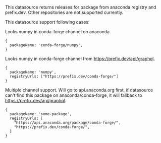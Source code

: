 This datasource returns releases for package from anaconda registry and prefix.dev. Other repositories are not supported currently.

This datasource support following cases:

Looks numpy in conda-forge channel on anaconda.

```
{
  packageName: 'conda-forge/numpy',
}
```

Looks numpy in conda-forge channel from https://prefix.dev/api/graphql.

```
{
  packageName: 'numpy',
  registryUrls: ["https://prefix.dev/conda-forge/"]
}
```

Multiple channel support.
Will go to api.anaconda.org first, if datasource can't find this package on anaconda/conda-forge, it will fallback to https://prefix.dev/api/graphql.

```
{
  packageName: 'some-package',
  registryUrls: [
    "https://api.anaconda.org/package/conda-forge/",
    "https://prefix.dev/conda-forge/",
  ]
}
```

